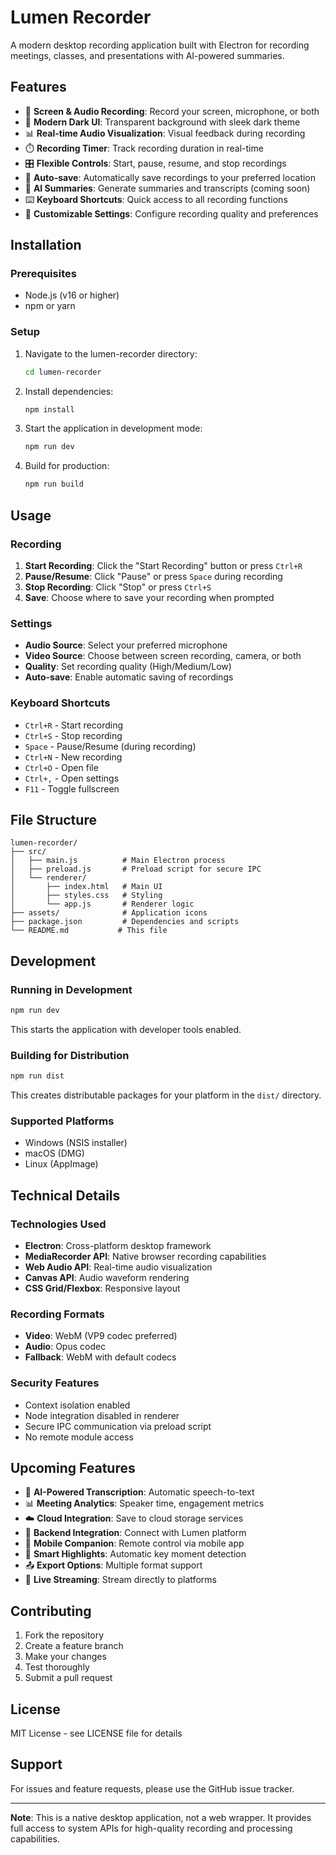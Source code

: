 # Lumen Recorder

A modern desktop recording application built with Electron for recording meetings, classes, and presentations with AI-powered summaries.

## Features

- 🎥 **Screen & Audio Recording**: Record your screen, microphone, or both
- 🎨 **Modern Dark UI**: Transparent background with sleek dark theme
- 📊 **Real-time Audio Visualization**: Visual feedback during recording
- ⏱️ **Recording Timer**: Track recording duration in real-time
- 🎛️ **Flexible Controls**: Start, pause, resume, and stop recordings
- 💾 **Auto-save**: Automatically save recordings to your preferred location
- 📝 **AI Summaries**: Generate summaries and transcripts (coming soon)
- ⌨️ **Keyboard Shortcuts**: Quick access to all recording functions
- 🔧 **Customizable Settings**: Configure recording quality and preferences

## Installation

### Prerequisites

- Node.js (v16 or higher)
- npm or yarn

### Setup

1. Navigate to the lumen-recorder directory:
   ```bash
   cd lumen-recorder
   ```

2. Install dependencies:
   ```bash
   npm install
   ```

3. Start the application in development mode:
   ```bash
   npm run dev
   ```

4. Build for production:
   ```bash
   npm run build
   ```

## Usage

### Recording

1. **Start Recording**: Click the "Start Recording" button or press `Ctrl+R`
2. **Pause/Resume**: Click "Pause" or press `Space` during recording
3. **Stop Recording**: Click "Stop" or press `Ctrl+S`
4. **Save**: Choose where to save your recording when prompted

### Settings

- **Audio Source**: Select your preferred microphone
- **Video Source**: Choose between screen recording, camera, or both
- **Quality**: Set recording quality (High/Medium/Low)
- **Auto-save**: Enable automatic saving of recordings

### Keyboard Shortcuts

- `Ctrl+R` - Start recording
- `Ctrl+S` - Stop recording
- `Space` - Pause/Resume (during recording)
- `Ctrl+N` - New recording
- `Ctrl+O` - Open file
- `Ctrl+,` - Open settings
- `F11` - Toggle fullscreen

## File Structure

```
lumen-recorder/
├── src/
│   ├── main.js          # Main Electron process
│   ├── preload.js       # Preload script for secure IPC
│   └── renderer/
│       ├── index.html   # Main UI
│       ├── styles.css   # Styling
│       └── app.js       # Renderer logic
├── assets/              # Application icons
├── package.json         # Dependencies and scripts
└── README.md           # This file
```

## Development

### Running in Development

```bash
npm run dev
```

This starts the application with developer tools enabled.

### Building for Distribution

```bash
npm run dist
```

This creates distributable packages for your platform in the `dist/` directory.

### Supported Platforms

- Windows (NSIS installer)
- macOS (DMG)
- Linux (AppImage)

## Technical Details

### Technologies Used

- **Electron**: Cross-platform desktop framework
- **MediaRecorder API**: Native browser recording capabilities
- **Web Audio API**: Real-time audio visualization
- **Canvas API**: Audio waveform rendering
- **CSS Grid/Flexbox**: Responsive layout

### Recording Formats

- **Video**: WebM (VP9 codec preferred)
- **Audio**: Opus codec
- **Fallback**: WebM with default codecs

### Security Features

- Context isolation enabled
- Node integration disabled in renderer
- Secure IPC communication via preload script
- No remote module access

## Upcoming Features

- 🤖 **AI-Powered Transcription**: Automatic speech-to-text
- 📊 **Meeting Analytics**: Speaker time, engagement metrics
- ☁️ **Cloud Integration**: Save to cloud storage services
- 🔗 **Backend Integration**: Connect with Lumen platform
- 📱 **Mobile Companion**: Remote control via mobile app
- 🎯 **Smart Highlights**: Automatic key moment detection
- 📤 **Export Options**: Multiple format support
- 🔄 **Live Streaming**: Stream directly to platforms

## Contributing

1. Fork the repository
2. Create a feature branch
3. Make your changes
4. Test thoroughly
5. Submit a pull request

## License

MIT License - see LICENSE file for details

## Support

For issues and feature requests, please use the GitHub issue tracker.

---

**Note**: This is a native desktop application, not a web wrapper. It provides full access to system APIs for high-quality recording and processing capabilities.